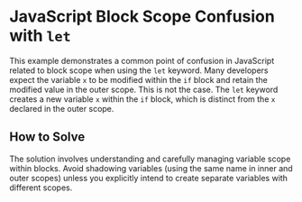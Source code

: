 # JavaScript Block Scope Confusion with `let`

This example demonstrates a common point of confusion in JavaScript related to block scope when using the `let` keyword.  Many developers expect the variable `x` to be modified within the `if` block and retain the modified value in the outer scope. This is not the case.  The `let` keyword creates a new variable `x` within the `if` block, which is distinct from the `x` declared in the outer scope.

## How to Solve
The solution involves understanding and carefully managing variable scope within blocks. Avoid shadowing variables (using the same name in inner and outer scopes) unless you explicitly intend to create separate variables with different scopes.